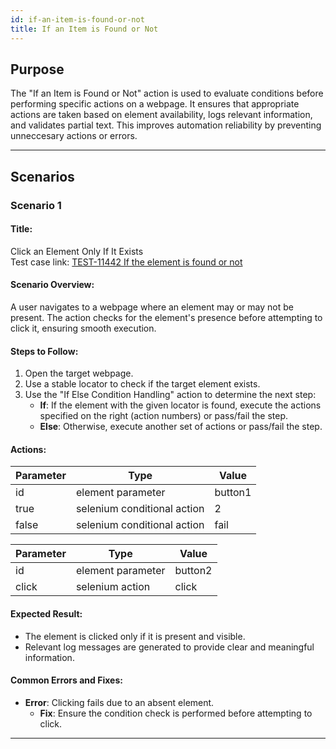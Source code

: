 ```yaml
---
id: if-an-item-is-found-or-not
title: If an Item is Found or Not
---
```


## Purpose
The "If an Item is Found or Not" action is used to evaluate conditions before performing specific actions on a webpage. It ensures that appropriate actions are taken based on element availability, logs relevant information, and validates partial text. This improves automation reliability by preventing unneccesary actions or errors.

---

## Scenarios

### Scenario 1

#### Title:
Click an Element Only If It Exists  
Test case link: [TEST-11442 If the element is found or not](https://qa.automationsolutionz.com/Home/ManageTestCases/Edit/TEST-11442/#parentHorizontalTab2)

#### Scenario Overview:
A user navigates to a webpage where an element may or may not be present. The action checks for the element's presence before attempting to click it, ensuring smooth execution.

#### Steps to Follow:
1. Open the target webpage.
2. Use a stable locator to check if the target element exists.
3. Use the "If Else Condition Handling" action to determine the next step:
   - **If**: If the element with the given locator is found, execute the actions specified on the right (action numbers) or pass/fail the step.
   - **Else**: Otherwise, execute another set of actions or pass/fail the step.

#### Actions:

| Parameter      | Type                         | Value      |
|----------------|------------------------------|------------|
| id             | element parameter            | button1    |
| true           | selenium conditional action  | 2          |
| false          | selenium conditional action  | fail       |

| Parameter    | Type                | Value      |
|--------------|---------------------|------------|
| id           | element parameter   | button2    |
| click        | selenium action     | click      |

#### Expected Result:
- The element is clicked only if it is present and visible.
- Relevant log messages are generated to provide clear and meaningful information.

#### Common Errors and Fixes:
- **Error**: Clicking fails due to an absent element.
  - **Fix**: Ensure the condition check is performed before attempting to click.

---
